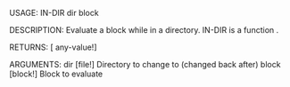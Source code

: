 USAGE:
     IN-DIR dir block 

DESCRIPTION:
     Evaluate a block while in a directory.
     IN-DIR is a function .

RETURNS: [<opt> any-value!]

ARGUMENTS:
    dir [file!]
        Directory to change to (changed back after)
    block [block!]
        Block to evaluate
